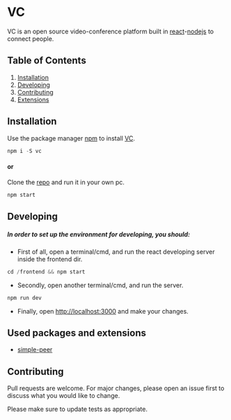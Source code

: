 # VC
VC is an open source video-conference platform built in [react](https://reactjs.org/)-[nodejs](node.jshttps://nodejs.org/es/) to connect people.

## Table of Contents
1. [Installation](#installation)
2. [Developing](#developing)
3. [Contributing](#contributing)
4. [Extensions](#used-packages-and-extensions)

## Installation

Use the package manager [npm](https://www.npmjs.com/) to install [VC](https://www.npmjs.com/).

```javascript
npm i -S vc
```

#### or

Clone the [repo](https://github.com/moransantiago/vc) and run it in your own pc.

```javascript
npm start
```

## Developing

##### In order to set up the environment for developing, you should:

* First of all, open a terminal/cmd, and run the react developing server inside the frontend dir.

```javascript
cd /frontend && npm start
```

* Secondly, open another terminal/cmd, and run the server.

```javascript
npm run dev
```

* Finally, open [http://localhost:3000](http://localhost:3000) and make your changes.

## Used packages and extensions

* [simple-peer](https://github.com/feross/simple-peer)

## Contributing
Pull requests are welcome. For major changes, please open an issue first to discuss what you would like to change.

Please make sure to update tests as appropriate.